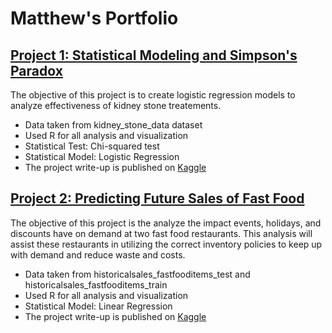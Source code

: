 # Matthew's Portfolio

## [Project 1: Statistical Modeling and Simpson's Paradox](https://github.com/mattbeng5/Statistical-Testing-and-Simpson-s-Paradox)

The objective of this project is to create logistic regression models to analyze effectiveness of kidney stone treatements.
- Data taken from kidney_stone_data dataset
- Used R for all analysis and visualization
- Statistical Test: Chi-squared test
- Statistical Model: Logistic Regression
- The project write-up is published on [Kaggle](https://www.kaggle.com/code/matthewbengtson/statistical-modeling-and-simpson-s-paradox)

## [Project 2: Predicting Future Sales of Fast Food](https://github.com/mattbeng5/Predicting-Future-Sales-of-Fast-Food)

The objective of this project is the analyze the impact events, holidays, and discounts have on demand at two fast food restaurants. This analysis will assist these restaurants in utilizing the correct inventory policies to keep up with demand and reduce waste and costs.
- Data taken from historicalsales_fastfooditems_test and historicalsales_fastfooditems_train
- Used R for all analysis and visualization
- Statistical Model: Linear Regression
- The project write-up is published on [Kaggle](https://www.kaggle.com/code/matthewbengtson/predicting-future-sales-of-fast-food)
